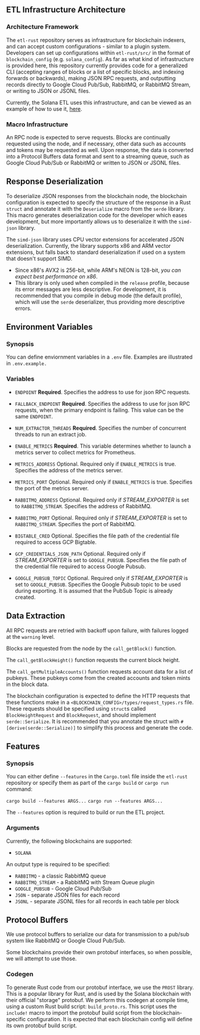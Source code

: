  ## ETL Infrastructure Architecture
 ### Architecture Framework
 The `etl-rust` repository serves as infrastructure for blockchain indexers, and can accept custom configurations - similar to a plugin system. Developers can set up configurations within `etl-rust/src/` in the format of `blockchain_config` (e.g. `solana_config`). As far as what kind of infrastructure is provided here, this repository currently provides code for a generalized CLI (accepting ranges of blocks or a list of specific blocks, and indexing forwards or backwards), making JSON RPC requests, and outputting records directly to Google Cloud Pub/Sub, RabbitMQ, or RabbitMQ Stream, or writing to JSON or JSONL files.

 Currently, the Solana ETL uses this infrastructure, and can be viewed as an example of how to use it, [here](https://github.com/blockchain-etl/solana-etl).

 ### Macro Infrastructure
 An RPC node is expected to serve requests. Blocks are continually requested using the node, and if necessary, other data such as accounts and tokens may be requested as well. Upon response, the data is converted into a Protocol Buffers data format and sent to a streaming queue, such as Google Cloud Pub/Sub or RabbitMQ or written to JSON or JSONL files.

 ## Response Deserialization
 To deserialize JSON responses from the blockchain node, the blockchain configuration is expected to specify the structure of the response in a Rust `struct` and annotate it with the `Deserialize` macro from the `serde` library. This macro generates deserialization code for the developer which eases development, but more importantly allows us to deserialize it with the `simd-json` library.

 The `simd-json` library uses CPU vector extensions for accelerated JSON deserialization. Currently, the library supports x86 and ARM vector extensions, but falls back to standard deserialization if used on a system that doesn't support SIMD.
 * Since x86's AVX2 is 256-bit, while ARM's NEON is 128-bit, *you can expect best performance on x86*.
 * This library is only used when compiled in the `release` profile, because its error messages are less descriptive. For development, it is recommended that you compile in debug mode (the default profile), which will use the `serde` deserializer, thus providing more descriptive errors.

 ## Environment Variables
 ### Synopsis

 You can define enviornment variables in a `.env` file. Examples are illustrated in `.env.example.`

 ### Variables
- `ENDPOINT`
 **Required**. Specifies the address to use for json RPC requests.

 - `FALLBACK_ENDPOINT`
 **Required**. Specifies the address to use for json RPC requests, when the primary endpoint is failing. This value can be the same `ENDPOINT`.

 - `NUM_EXTRACTOR_THREADS`
 **Required**. Specifies the number of concurrent threads to run an extract job.

 - `ENABLE_METRICS`
 **Required**. This variable determines whether to launch a metrics server to collect metrics for Prometheus.

 - `METRICS_ADDRESS`
 Optional. Required only if `ENABLE_METRICS` is true. Specifies the address of the metrics server.

 - `METRICS_PORT`
 Optional. Required only if `ENABLE_METRICS` is true. Specifies the port of the metrics server.

 - `RABBITMQ_ADDRESS`
 Optional. Required only if _STREAM_EXPORTER_  is set to `RABBITMQ_STREAM`. Specifies the address of RabbitMQ.

 - `RABBITMQ_PORT`
 Optional. Required only if _STREAM_EXPORTER_  is set to `RABBITMQ_STREAM`. Specifies the port of RabbitMQ.

 - `BIGTABLE_CRED`
 Optional. Specifies the file path of the credential file required to access GCP Bigtable.

 - `GCP_CREDENTIALS_JSON_PATH`
 Optional. Required only if _STREAM_EXPORTER_  is set to `GOOGLE_PUBSUB`. Specifies the file path of the credential file required to access Google Pubsub.

 - `GOOGLE_PUBSUB_TOPIC`
 Optional. Required only if _STREAM_EXPORTER_ is set to `GOOGLE_PUBSUB`. Specifies the Google Pubsub topic to be used during exporting. It is assumed that the PubSub Topic is already created.

 ## Data Extraction

 All RPC requests are retried with backoff upon failure, with failures logged at the `warning` level.

 Blocks are requested from the node by the `call_getBlock()` function.

 The `call_getBlockHeight()` function requests the current block height.

 The `call_getMultipleAccounts()` function requests account data for a list of pubkeys. These pubkeys come from the created accounts and token mints in the block data.

 The blockchain configuration is expected to define the HTTP requests that these functions make in a `<BLOCKCHAIN_CONFIG>/types/request_types.rs` file. These requests should be specified using `struct`s called `BlockHeightRequest` and `BlockRequest`, and should implement `serde::Serialize`. It is recommended that you annotate the struct with `#[derive(serde::Serialize)]`  to simplify this process and generate the code.

 ## Features

 ### Synopsis

 You can either define `--features` in the `Cargo.toml` file inside the `etl-rust` repository or specify them as part of the `cargo build` or `cargo run` command:

 `cargo build --features ARGS...`
 `cargo run --features ARGS...`

 The `--features` option is required to build or run the ETL project.

 ### Arguments

 Currently, the following blockchains are supported:
 - `SOLANA`

 An output type is required to be specified:
 - `RABBITMQ` - a classic RabbitMQ queue
 - `RABBITMQ_STREAM` - a RabbitMQ with Stream Queue plugin
 - `GOOGLE_PUBSUB` - Google Cloud Pub/Sub
 - `JSON` - separate JSON files for each record
 - `JSONL` - separate JSONL files for all records in each table per block

 ## Protocol Buffers

 We use protocol buffers to serialize our data for transmission to a pub/sub system like RabbitMQ or Google Cloud Pub/Sub.

 Some blockchains provide their own protobuf interfaces, so when possible, we will attempt to use those.

 ### Codegen
 To generate Rust code from our protobuf interface, we use the `PROST` library. This is a popular library for Rust, and is used by the Solana blockchain with their official "storage" protobuf. We perform this codegen at compile time, using a custom Rust build script: `build_proto.rs`. This script uses the `include!` macro to import the protobuf build script from the blockchain-specific configuration. It is expected that each blockchain config will define its own protobuf build script.
